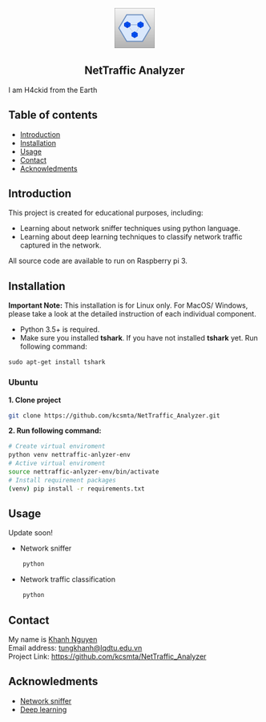 <!-- all comment are written here -->
<!-- Project logo-->
<p align="center">
<a href="https://github.com/kcsmta/NetTraffic_Analyzer">
    <img src="resources/logo.png" width="80" height="80">
</a>
</p>

<h2 align="center">
    NetTraffic Analyzer
</h2>

I am H4ckid from the Earth

<!-- TABLE OF CONTENTS-->
## Table of contents
* [Introduction](#introduction)
* [Installation](#installation)
* [Usage](#usage)
* [Contact](#contact)
* [Acknowledments](#acknowledments)


<!-- INTRODUCTION -->
## Introduction
This project is created for educational purposes, including:
* Learning about network sniffer techniques using python language.
* Learning about deep learning techniques to classify network traffic captured
in the network.
<p>
All source code are available to run on Raspberry pi 3. 
</p>


<!-- INSTALLATION -->
## Installation
**Important Note:**  This installation is for Linux only. For MacOS/ Windows, please take a look at the detailed instruction of each individual component.
* Python 3.5+ is required.
* Make sure you installed **tshark**. If you have not installed **tshark** yet. Run following command:
```shell script
sudo apt-get install tshark
``` 
<h3>Ubuntu</h3>

**1. Clone project**

```sh
git clone https://github.com/kcsmta/NetTraffic_Analyzer.git
```

**2. Run following command:**

```sh
# Create virtual enviroment
python venv nettraffic-anlyzer-env
# Active virtual enviroment
source nettraffic-anlyzer-env/bin/activate
# Install requirement packages
(venv) pip install -r requirements.txt
```

<!-- USAGE -->
## Usage
Update soon!
* Network sniffer

```sh
    python 
```

* Network traffic classification

```sh   
    python
```


<!--CONTACT -->
## Contact
My name is [Khanh Nguyen](https://www.facebook.com/khanh.nguyen.98229)  \
Email address: tungkhanh@lqdtu.edu.vn \
Project Link: https://github.com/kcsmta/NetTraffic_Analyzer


<!-- ACKNOWLEDMENTS-->
## Acknowledments
* [Network sniffer]()
* [Deep learning]()